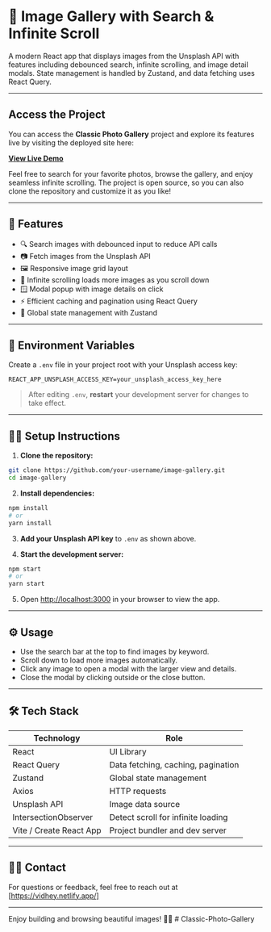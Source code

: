 # 📸 Image Gallery with Search & Infinite Scroll

A modern React app that displays images from the Unsplash API with features including debounced search, infinite scrolling, and image detail modals. State management is handled by Zustand, and data fetching uses React Query.

---

## Access the Project

You can access the **Classic Photo Gallery** project and explore its features live by visiting the deployed site here:

[**View Live Demo**](https://cpgallery.netlify.app)

Feel free to search for your favorite photos, browse the gallery, and enjoy seamless infinite scrolling. The project is open source, so you can also clone the repository and customize it as you like!

---

## 🚀 Features

- 🔍 Search images with debounced input to reduce API calls  
- 📷 Fetch images from the Unsplash API  
- 🖼️ Responsive image grid layout  
- 🔄 Infinite scrolling loads more images as you scroll down  
- 🪟 Modal popup with image details on click  
- ⚡ Efficient caching and pagination using React Query  
- 🔧 Global state management with Zustand  

---

## 🔑 Environment Variables

Create a `.env` file in your project root with your Unsplash access key:

```
REACT_APP_UNSPLASH_ACCESS_KEY=your_unsplash_access_key_here
```

> After editing `.env`, **restart** your development server for changes to take effect.

---

## 🧑‍💻 Setup Instructions

1. **Clone the repository:**

```bash
git clone https://github.com/your-username/image-gallery.git
cd image-gallery
```

2. **Install dependencies:**

```bash
npm install
# or
yarn install
```

3. **Add your Unsplash API key** to `.env` as shown above.

4. **Start the development server:**

```bash
npm start
# or
yarn start
```

5. Open [http://localhost:3000](http://localhost:3000) in your browser to view the app.

---

## ⚙️ Usage

- Use the search bar at the top to find images by keyword.  
- Scroll down to load more images automatically.  
- Click any image to open a modal with the larger view and details.  
- Close the modal by clicking outside or the close button.

---

## 🛠️ Tech Stack

| Technology      | Role                                   |
|-----------------|---------------------------------------|
| React           | UI Library                            |
| React Query     | Data fetching, caching, pagination    |
| Zustand         | Global state management                |
| Axios           | HTTP requests                         |
| Unsplash API    | Image data source                     |
| IntersectionObserver | Detect scroll for infinite loading |
| Vite / Create React App | Project bundler and dev server    |

---

## 🙋‍♂️ Contact

For questions or feedback, feel free to reach out at [https://vidhey.netlify.app/]

---

Enjoy building and browsing beautiful images! 📸✨
#   C l a s s i c - P h o t o - G a l l e r y  
 